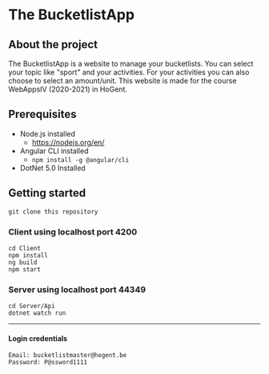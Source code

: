 # The BucketlistApp

## About the project
The BucketlistApp is a website to manage your bucketlists. You can select your topic like "sport" and your activities. For your activities you can also choose to select an amount/unit. This website is made for the course WebAppsIV (2020-2021) in HoGent.

## Prerequisites

- Node.js installed
  - https://nodejs.org/en/
- Angular CLI installed
  - `npm install -g @angular/cli`
- DotNet 5.0 Installed


## Getting started

````
git clone this repository
````

### Client using localhost port 4200

```
cd Client
npm install
ng build
npm start
```

### Server using localhost port 44349

```
cd Server/Api
dotnet watch run
```

---

#### Login credentials
```
Email: bucketlistmaster@hogent.be
Password: P@ssword1111
```



